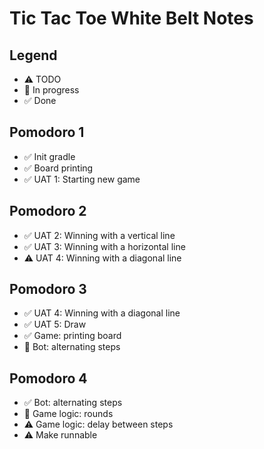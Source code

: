 # Tic Tac Toe White Belt Notes

## Legend

- ⚠ TODO
- 🚧 In progress
- ✅ Done

## Pomodoro 1

- ✅ Init gradle
- ✅ Board printing
- ✅ UAT 1: Starting new game

## Pomodoro 2

- ✅ UAT 2: Winning with a vertical line
- ✅ UAT 3: Winning with a horizontal line
- ⚠ UAT 4: Winning with a diagonal line

## Pomodoro 3

- ✅ UAT 4: Winning with a diagonal line
- ✅ UAT 5: Draw
- ✅ Game: printing board
- 🚧 Bot: alternating steps

## Pomodoro 4

- ✅ Bot: alternating steps
- 🚧 Game logic: rounds
- ⚠ Game logic: delay between steps
- ⚠ Make runnable
